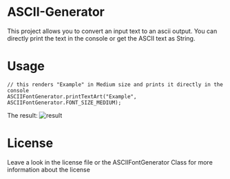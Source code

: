 # ASCII-Generator
This project allows you to convert an input text to an ascii output. You can directly print the text in the console or get the ASCII text as String. 

# Usage
    // this renders "Example" in Medium size and prints it directly in the console
    ASCIIFontGenerator.printTextArt("Example", ASCIIFontGenerator.FONT_SIZE_MEDIUM);
 
The result:
![result](https://cdn.discordapp.com/attachments/722499400953233470/792880337071898655/unknown.png)

# License
Leave a look in the license file or the ASCIIFontGenerator Class for more information about the license
